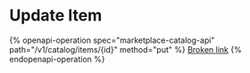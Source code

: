 # Update Item

{% openapi-operation spec="marketplace-catalog-api" path="/v1/catalog/items/{id}" method="put" %}
[Broken link](broken-reference)
{% endopenapi-operation %}
